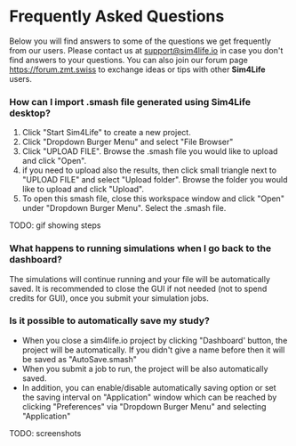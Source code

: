 # Frequently Asked Questions

Below you will find answers to some of the questions we get frequently from our users. Please contact us at [support@sim4life.io](mailto:support@sim4life.io) in case you don't find answers to your questions. You can also join our forum page https://forum.zmt.swiss to exchange ideas or tips with other **Sim4Life** users.


### How can I import .smash file generated using Sim4Life desktop?

1. Click "Start Sim4Life" to create a new project.
2. Click "Dropdown Burger Menu" and select "File Browser"
3. Click "UPLOAD FILE". Browse the .smash file you would like to upload and click "Open". 
4. if you need to upload also the results, then click small triangle next to "UPLOAD FILE" and select "Upload folder". Browse the folder you would like to upload and click "Upload".
5. To open this smash file, close this workspace window and click "Open" under  "Dropdown Burger Menu". Select the .smash file. 

TODO: gif showing steps


### What happens to running simulations when I go back to the dashboard?

The simulations will continue running and your file will be automatically saved. It is recommended to close the GUI if not needed (not to spend  credits for GUI), once you submit your simulation jobs.   

### Is it possible to automatically save my study?

- When you close a sim4life.io project by clicking "Dashboard' button, the project will be automatically. If you didn't give a name before then it will be saved as "AutoSave.smash"
- When you submit a job to run, the project will be also automatically saved. 
- In addition, you can enable/disable automatically saving option or set the saving interval on "Application" window which can be reached by clicking "Preferences" via  "Dropdown Burger Menu" and selecting "Application" 

TODO: screenshots